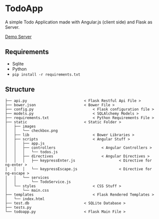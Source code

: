 TodoApp
=======

A simple Todo Application made with Angular.js (client side) and Flask as Server.

[Demo Server](http://aqueous-retreat-5262.herokuapp.com/)

## Requirements
- Sqlite
- Python
- ``` pip install -r requirements.txt ```

## Structure
```
├── api.py							< Flask Restful Api File >
├── bower.json						< Bower File >
├── config.py							< Flask configuration file >
├── models.py							< SQLAlchemy Models >
├── requirements.txt					< Python Requirements File >
├── static							< Static Folder >
│   ├── images
│   │   └── checkbox.png
│   ├── lib								< Bower Libraries >
│   ├── scripts							< Angular Stuff >
│   │   ├── app.js
│   │   ├── controllers						< Angular Controllers >
│   │   │   └── todos.js
│   │   ├── directives						< Angular Directives >
│   │   │   ├── keypressEnter.js					< Directive for ng-enter >
│   │   │   └── keypressEscape.js					< Directive for ng-escape >
│   │   └── services
│   │       └── TodoService.js
│   └── styles							< CSS Stuff >
│       └── main.css
├── templates							< Flask Rendered Templates >
│   └── index.html						
├── test.db							< SQLite Database >
├── tests.py
└── todoapp.py						< Flask Main File >
```